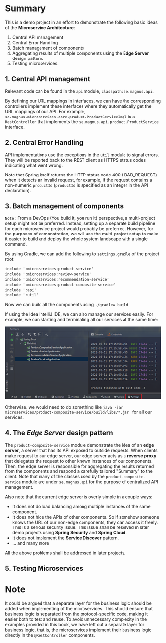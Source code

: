 # Summary
This is a demo project in an effort to demonstrate the following basic ideas
of the **Microservice Architecture**:
1. Central API management
2. Central Error Handling 
3. Batch management of components
4. Aggregating results of multiple components using the **Edge Server** design pattern.
5. Testing microservices.

## 1. Central API management
Relevant code can be found in the `api` module, `classpath:se.magnus.api`.

By defining our URL mappings in interfaces, we can have the corresponding
controllers implement these interfaces where they automatically get the
URL mappings of our API. For example, 
`se.magnus.microservices.core.product.ProductServiceImpl` is a `RestController`
that implements the `se.magnus.api.product.ProductService` interface.

## 2. Central Error Handling
API implementations use the exceptions in the `util` module to signal errors. 
They will be reported back to the REST client as HTTPS status codes 
indicating what went wrong.

Note that Spring itself returns the HTTP status code 400 ( BAD_REQUEST) 
when it detects an invalid request, for example, if the request contains 
a non-numeric `productId` (`productId` is specified as an integer in the 
API declaration).

## 3. Batch management of components

`Note:` From a DevOps (You build it, you run it) perspective, a multi-project setup might not be preferred. Instead, setting up a separate build pipeline for each microservice project would probably be preferred. However, for the purposes of demonstration, we will use the multi-project setup to make it easier to build and deploy the whole system landscape with a single command.

By using Gradle, we can add the following to `settings.gradle` of the project root:

```txt
include ':microservices:product-service'
include ':microservices:review-service'
include ':microservices:recommendation-service'
include ':microservices:product-composite-service'
include ':api'
include ':util'
```

Now we can build all the components using `./gradlew build`

If using the Idea IntelliJ IDE, we can also manage our services easily. For example, we can starting and terminating all our services at the same time:

![image-20210531172049371](README.assets/image-20210531172049371.png)

Otherwise, we would need to do something like  `java -jar microservices/product-composite-service/build/libs/*.jar ` for all our services.

## 4. The *Edge Server* design pattern

The `product-composite-service` module demonstrate the idea of an **edge server**, a server that has its API exposed to outside requests. When clients make request to our edge server, our edge server acts as a **reverse proxy** that delegates the request to other known instances of our components. Then, the edge server is responsible for aggregating the results returned from the components and respond a carefully tailored "Summary" to the client. Note that many of the classes used by the `product-composite-service` module are under `se.magnus.api` for the purpose of centralized API management.

Also note that the current edge server is overly simple in a couple ways:

* It does not do load balancing among multiple instances of the same component.
* It does not hide the APIs of other components. So if somehow someone knows the URL of our non-edge components, they can access it freely. This is a serious security issue. This issue shall be resolved in later demo projects using **Spring Security** and **Spring Cloud**.
* It does not implement the **Service Discover** pattern.
* ... and many more

All the above problems shall be addressed in later projects.

## 5. Testing Microservices



# Note
It could be argued that a separate layer for the business logic should be 
added when implementing of the microservices. This should ensure that 
business logic is separated from the protocol-specific code, making it 
easier both to test and reuse. To avoid unnecessary complexity in the 
examples provided in this book, we have left out a separate layer for 
business logic, that is, the microservices implement their business 
logic directly in the `@RestController` components.

